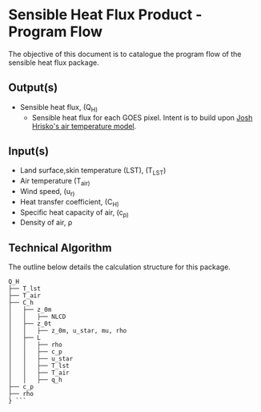 # Sensible Heat Flux Product - Program Flow

The objective of this document is to catalogue the program flow of the sensible heat flux package.

## Output(s)
- Sensible heat flux, (Q<sub>H)</sub>
    - Sensible heat flux for each GOES pixel. Intent is to build upon [Josh Hrisko's air temperature model](https://github.com/makerportal).

## Input(s)
- Land surface,skin temperature (LST), (T<sub>LST</sub>)
- Air temperature (T<sub>air)</sub>
- Wind speed, (u<sub>r)</sub>
- Heat transfer coefficient, (C<sub>H)</sub>
- Specific heat capacity of air, (c<sub>p)</sub>
- Density of air, &rho;

## Technical Algorithm
The outline below details the calculation structure for this package.
``` {
Q_H
├── T_lst
├── T_air
├── C_h
│   ├── z_0m
│   │   ├── NLCD
│   ├── z_0t
│   │   ├── z_0m, u_star, mu, rho
│   ├── L
│   │   ├── rho
│   │   ├── c_p
│   │   ├── u_star
│   │   ├── T_lst
│   │   ├── T_air
│   │   ├── q_h
├── c_p
├── rho
} ``` 